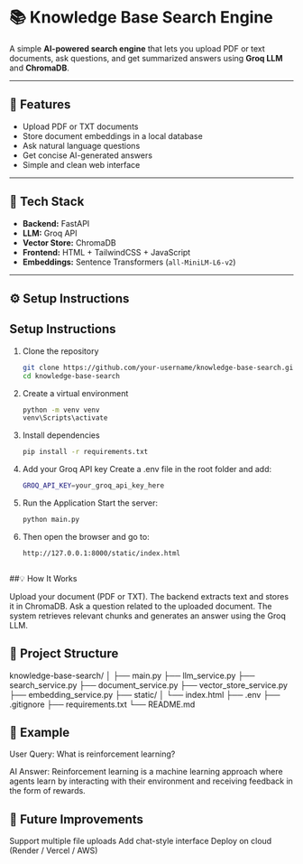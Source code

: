 # 📚 Knowledge Base Search Engine

A simple **AI-powered search engine** that lets you upload PDF or text documents, ask questions, and get summarized answers using **Groq LLM** and **ChromaDB**.

---

## 🚀 Features

- Upload PDF or TXT documents  
- Store document embeddings in a local database  
- Ask natural language questions  
- Get concise AI-generated answers  
- Simple and clean web interface  

---

## 🧰 Tech Stack

- **Backend:** FastAPI  
- **LLM:** Groq API  
- **Vector Store:** ChromaDB  
- **Frontend:** HTML + TailwindCSS + JavaScript  
- **Embeddings:** Sentence Transformers (`all-MiniLM-L6-v2`)

---

## ⚙️ Setup Instructions

## Setup Instructions

1. Clone the repository
   ```bash
   git clone https://github.com/your-username/knowledge-base-search.git
   cd knowledge-base-search

2. Create a virtual environment
   ```bash
   python -m venv venv
   venv\Scripts\activate

3. Install dependencies
   ```bash
   pip install -r requirements.txt

4. Add your Groq API key
   Create a .env file in the root folder and add:
   ```bash
   GROQ_API_KEY=your_groq_api_key_here

5. Run the Application
   Start the server:
   ```bash
   python main.py
   
6. Then open the browser and go to:
   ```bash
   http://127.0.0.1:8000/static/index.html



##💡 How It Works

Upload your document (PDF or TXT).
The backend extracts text and stores it in ChromaDB.
Ask a question related to the uploaded document.
The system retrieves relevant chunks and generates an answer using the Groq LLM.

## 📂 Project Structure
knowledge-base-search/
│
├── main.py
├── llm_service.py
├── search_service.py
├── document_service.py
├── vector_store_service.py
├── embedding_service.py
├── static/
│   └── index.html
├── .env
├── .gitignore
├── requirements.txt
└── README.md

## 🧠 Example

User Query:
What is reinforcement learning?

AI Answer:
Reinforcement learning is a machine learning approach where agents learn by interacting with their environment and receiving feedback in the form of rewards.


## 🏁 Future Improvements

Support multiple file uploads
Add chat-style interface
Deploy on cloud (Render / Vercel / AWS)
